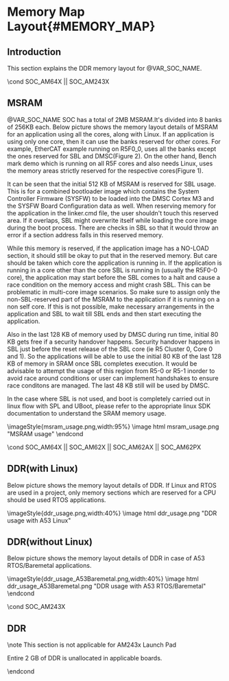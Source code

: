 # Memory Map Layout{#MEMORY_MAP}

## Introduction

This section explains the DDR memory layout for @VAR_SOC_NAME.

\cond SOC_AM64X || SOC_AM243X
## MSRAM

@VAR_SOC_NAME SOC has a total of 2MB MSRAM.It's divided into 8 banks of 256KB each.
Below picture shows the memory layout details of MSRAM for an application using all the cores, along with Linux. If an application is using only one core, then it can use the banks reserved for other cores.
For example, EtherCAT example running on R5F0_0, uses all the banks except the ones reserved for SBL and DMSC(Figure 2). On the other hand, Bench mark demo which is running on all R5F cores and also needs Linux, uses
the memory areas strictly reserved for the respective cores(Figure 1).

It can be seen that the initial 512 KB of MSRAM is reserved for SBL usage. This is for a combined bootloader image which contains the System Controller Firmware (SYSFW) to be loaded into the DMSC Cortex M3
and the SYSFW Board Configuration data as well. When reserving memory for the application in the linker.cmd file, the user shouldn't touch this reserved area. If it overlaps, SBL might overwrite itself while
loading the core image during the boot process. There are checks in SBL so that it would throw an error if a section address falls in this reserved memory.

While this memory is reserved, if the application image has a NO-LOAD section, it should still be okay to put that in the reserved memory. But care should be taken which core the application is running in. If the application is running in a core other than the core SBL is running in (usually the R5F0-0 core), the application may start before the SBL comes to a halt and cause a race condition on the memory access and might crash SBL. This can be problematic in multi-core image scenarios. So make sure to assign only the non-SBL-reserved part of the MSRAM to the application if it is running on a non self core. If this is not possible, make necessary arrangements in the application and SBL to wait till SBL ends and then start executing the application.

Also in the last 128 KB of memory used by DMSC during run time, initial 80 KB gets free if a security handover happens. Security handover happens
in SBL just before the reset release of the SBL core (ie R5 Cluster 0, Core 0 and 1). So the applications will be able to use the initial 80 KB
of the last 128 KB of memory in SRAM once SBL completes execution. It would be advisable to attempt the usage of this region from R5-0 or R5-1
inorder to avoid race around conditions or user can implement handshakes to ensure race conditons are managed. The last 48 KB still will be used by DMSC.

In the case where SBL is not used, and boot is completely carried out in linux flow with SPL and UBoot, please refer to the appropriate linux SDK documentation to understand the SRAM memory usage.

\imageStyle{msram_usage.png,width:95%}
\image html msram_usage.png "MSRAM usage"
\endcond

\cond SOC_AM64X || SOC_AM62X || SOC_AM62AX || SOC_AM62PX
## DDR(with Linux)

Below picture shows the memory layout details of DDR. If Linux and RTOS are used in a project, only memory sections
which are reserved for a CPU should be used RTOS applications.

\imageStyle{ddr_usage.png,width:40%}
\image html ddr_usage.png "DDR usage with A53 Linux"

## DDR(without Linux)

Below picture shows the memory layout details of DDR in case of A53 RTOS/Baremetal applications.

\imageStyle{ddr_usage_A53Baremetal.png,width:40%}
\image html ddr_usage_A53Baremetal.png "DDR usage with A53 RTOS/Baremetal"
\endcond

\cond SOC_AM243X
## DDR
\note This section is not applicable for AM243x Launch Pad

Entire 2 GB of DDR is unallocated in applicable boards.

\endcond